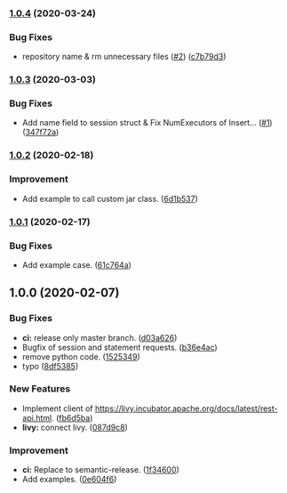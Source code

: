 ### [1.0.4](https://github.com/3-shake/livy-go/compare/v1.0.3...v1.0.4) (2020-03-24)


### Bug Fixes

* repository name & rm unnecessary files ([#2](https://github.com/3-shake/livy-go/issues/2)) ([c7b79d3](https://github.com/3-shake/livy-go/commit/c7b79d394107c10162d9038dcc3ff29bf9b523a4))

### [1.0.3](https://github.com/3-shake/livy-go/compare/v1.0.2...v1.0.3) (2020-03-03)


### Bug Fixes

* Add name field to session struct & Fix NumExecutors of Insert… ([#1](https://github.com/3-shake/livy-go/issues/1)) ([347f72a](https://github.com/3-shake/livy-go/commit/347f72aa49db3915a4cd44cb95780e29e15a357b))

### [1.0.2](https://github.com/3-shake/livy-go/compare/v1.0.1...v1.0.2) (2020-02-18)


### Improvement

* Add example to call custom jar class. ([6d1b537](https://github.com/3-shake/livy-go/commit/6d1b537c13e096f4d43c8e429c9c60fc8356c488))

### [1.0.1](https://github.com/3-shake/livy-go/compare/v1.0.0...v1.0.1) (2020-02-17)


### Bug Fixes

* Add example case. ([61c764a](https://github.com/3-shake/livy-go/commit/61c764a5467fa8d8e04a03d82b9d3bf81db80397))

## 1.0.0 (2020-02-07)


### Bug Fixes

* **ci:** release only master branch. ([d03a626](https://github.com/3-shake/livy-go/commit/d03a626b6b73022003bd5680cdda0f27fd7eba90))
* Bugfix of session and statement requests. ([b36e4ac](https://github.com/3-shake/livy-go/commit/b36e4acd2a59192bf7fe4a36bfd8f3af072fd014))
* remove python code. ([1525349](https://github.com/3-shake/livy-go/commit/152534905009eb3b3d1837f15b1981556d2f9edb))
* typo ([8df5385](https://github.com/3-shake/livy-go/commit/8df5385c0f97ec086ca031779cdd71c80de600d8))


### New Features

* Implement client of https://livy.incubator.apache.org/docs/latest/rest-api.html. ([fb6d5ba](https://github.com/3-shake/livy-go/commit/fb6d5ba401ec81de6b25a1fce7997801a01184dc))
* **livy:** connect livy. ([087d9c8](https://github.com/3-shake/livy-go/commit/087d9c8f01ad71c3fac9672b95fe0d2ffdd17af4))


### Improvement

* **ci:** Replace to semantic-release. ([1f34600](https://github.com/3-shake/livy-go/commit/1f34600a604c158e40487b912c052233f4f4d975))
* Add examples. ([0e604f6](https://github.com/3-shake/livy-go/commit/0e604f60325a3ea2b90d28473c1faa268d6b7fd8))
